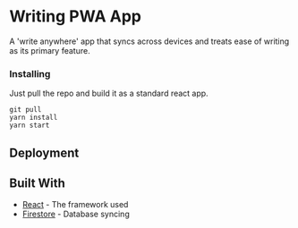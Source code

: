 # Writing PWA App

A 'write anywhere' app that syncs across devices and treats ease of writing as its primary feature.

### Installing

Just pull the repo and build it as a standard react app.

```
git pull
yarn install
yarn start
```



## Deployment



## Built With

* [React](https://reactjs.org/) - The framework used
* [Firestore](https://firebase.google.com/docs/firestore/) - Database syncing

